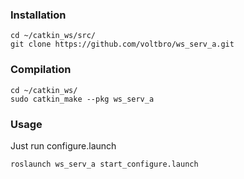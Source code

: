 ### Installation
```
cd ~/catkin_ws/src/
git clone https://github.com/voltbro/ws_serv_a.git 
```
### Compilation
```
cd ~/catkin_ws/
sudo catkin_make --pkg ws_serv_a
```
### Usage

Just run configure.launch
```
roslaunch ws_serv_a start_configure.launch
```

